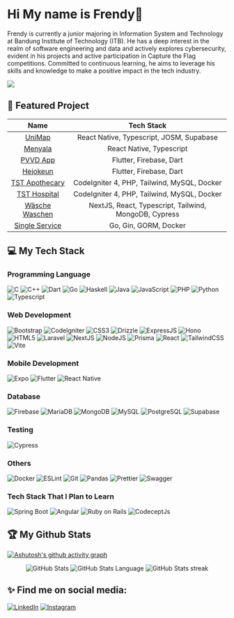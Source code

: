 # Hi My name is Frendy👋

Frendy is currently a junior majoring in Information System and Technology at Bandung Institute of Technology (ITB). He has a deep interest in the realm of software engineering and data and actively explores cybersecurity, evident in his projects and active participation in Capture the Flag competitions. Committed to continuous learning, he aims to leverage his skills and knowledge to make a positive impact in the tech industry.

![](https://komarev.com/ghpvc/?username=frendysanusi&base=1050&color=green&style=flat-square&label=PROFILE+VIEWS)

## 🧾 Featured Project

| Name | Tech Stack |
| :-------------: |:-------------:|
| [UniMap](https://github.com/Project-UniMap/UniMap-mobile) | React Native, Typescript, JOSM, Supabase
| [Menyala](https://github.com/frendysanusi/menyala) | React Native, Typescript
| [PVVD App](https://github.com/frendysanusi/pvvd-app) | Flutter, Firebase, Dart
| [Hejokeun](https://github.com/frendysanusi/hejokeun) | Flutter, Firebase, Dart
| [TST Apothecary](https://github.com/frendysanusi/ci-pharmacy) | CodeIgniter 4, PHP, Tailwind, MySQL, Docker
| [TST Hospital](https://github.com/frendysanusi/ci-hospital) | CodeIgniter 4, PHP, Tailwind, MySQL, Docker
| [Wäsche Waschen](https://github.com/rasyadanfz/Wasche-waschen) | NextJS, React, Typescript, Tailwind, MongoDB, Cypress
| [Single Service](https://github.com/frendysanusi/SingleService-Backend) | Go, Gin, GORM, Docker

## 💻 My Tech Stack

### Programming Language
![C](https://img.shields.io/badge/C-00599C?style=for-the-badge&logo=c&logoColor=white)
![C++](https://img.shields.io/badge/C%2B%2B-00599C?style=for-the-badge&logo=c%2B%2B&logoColor=white)
![Dart](https://img.shields.io/badge/Dart-0175C2?style=for-the-badge&logo=dart&logoColor=white)
![Go](https://img.shields.io/badge/Go-00ADD8?style=for-the-badge&logo=go&logoColor=white)
![Haskell](https://img.shields.io/badge/Haskell-5D4F85?style=for-the-badge&logo=haskell&logoColor=white)
![Java](https://img.shields.io/badge/Java-ED8B00?style=for-the-badge&logo=openjdk&logoColor=white)
![JavaScript](https://img.shields.io/badge/JavaScript-323330?style=for-the-badge&logo=javascript&logoColor=F7DF1E)
![PHP](https://img.shields.io/badge/PHP-777BB4?style=for-the-badge&logo=php&logoColor=white)
![Python](https://img.shields.io/badge/Python-FFD43B?style=for-the-badge&logo=python&logoColor=blue)
![Typescript](https://img.shields.io/badge/TypeScript-007ACC?style=for-the-badge&logo=typescript&logoColor=white)
 
### Web Development
![Bootstrap](https://img.shields.io/badge/Bootstrap-563D7C?style=for-the-badge&logo=bootstrap&logoColor=white)
![CodeIgniter](https://img.shields.io/badge/Codeigniter-EF4223?style=for-the-badge&logo=codeigniter&logoColor=white)
![CSS3](https://img.shields.io/badge/CSS3-1572B6?style=for-the-badge&logo=css3&logoColor=white)
![Drizzle](https://img.shields.io/badge/drizzle-C5F74F?style=for-the-badge&logo=drizzle&logoColor=black)
![ExpressJS](https://img.shields.io/badge/Express%20js-000000?style=for-the-badge&logo=express&logoColor=white)
![Hono](https://img.shields.io/badge/hono-E36002?style=for-the-badge&logo=hono&logoColor=white)
![HTML5](https://img.shields.io/badge/HTML5-E34F26?style=for-the-badge&logo=html5&logoColor=white)
![Laravel](https://img.shields.io/badge/Laravel-FF2D20?style=for-the-badge&logo=laravel&logoColor=white)
![NextJS](https://img.shields.io/badge/next%20js-000000?style=for-the-badge&logo=nextdotjs&logoColor=white)
![NodeJS](https://img.shields.io/badge/Node%20js-339933?style=for-the-badge&logo=nodedotjs&logoColor=white)
![Prisma](https://img.shields.io/badge/Prisma-3982CE?style=for-the-badge&logo=Prisma&logoColor=white)
![React](https://img.shields.io/badge/React-20232A?style=for-the-badge&logo=react&logoColor=61DAFB)
![TailwindCSS](https://img.shields.io/badge/Tailwind_CSS-38B2AC?style=for-the-badge&logo=tailwind-css&logoColor=white)
![Vite](https://img.shields.io/badge/Vite-B73BFE?style=for-the-badge&logo=vite&logoColor=FFD62E)

### Mobile Development
![Expo](https://img.shields.io/badge/Expo-1B1F23?style=for-the-badge&logo=expo&logoColor=white)
![Flutter](https://img.shields.io/badge/Flutter-02569B?style=for-the-badge&logo=flutter&logoColor=white)
![React Native](https://img.shields.io/badge/React_Native-20232A?style=for-the-badge&logo=react&logoColor=61DAFB)

### Database
![Firebase](https://img.shields.io/badge/firebase-ffca28?style=for-the-badge&logo=firebase&logoColor=black)
![MariaDB](https://img.shields.io/badge/MariaDB-003545?style=for-the-badge&logo=mariadb&logoColor=white)
![MongoDB](https://img.shields.io/badge/MongoDB-4EA94B?style=for-the-badge&logo=mongodb&logoColor=white)
![MySQL](https://img.shields.io/badge/MySQL-005C84?style=for-the-badge&logo=mysql&logoColor=white)
![PostgreSQL](https://img.shields.io/badge/PostgreSQL-316192?style=for-the-badge&logo=postgresql&logoColor=white)
![Supabase](https://img.shields.io/badge/Supabase-181818?style=for-the-badge&logo=supabase&logoColor=white)

### Testing
![Cypress](https://img.shields.io/badge/Cypress-17202C?style=for-the-badge&logo=cypress&logoColor=white)

### Others
![Docker](https://img.shields.io/badge/Docker-2CA5E0?style=for-the-badge&logo=docker&logoColor=white)
![ESLint](https://img.shields.io/badge/eslint-3A33D1?style=for-the-badge&logo=eslint&logoColor=white)
![Git](https://img.shields.io/badge/GIT-E44C30?style=for-the-badge&logo=git&logoColor=white)
![Pandas](https://img.shields.io/badge/Pandas-2C2D72?style=for-the-badge&logo=pandas&logoColor=white)
![Prettier](https://img.shields.io/badge/prettier-1A2C34?style=for-the-badge&logo=prettier&logoColor=F7BA3E)
![Swagger](https://img.shields.io/badge/Swagger-85EA2D?style=for-the-badge&logo=Swagger&logoColor=white)

### Tech Stack That I Plan to Learn
![Spring Boot](https://img.shields.io/badge/Spring_Boot-F2F4F9?style=for-the-badge&logo=spring-boot)
![Angular](https://img.shields.io/badge/Angular-DD0031?style=for-the-badge&logo=angular&logoColor=white)
![Ruby on Rails](https://img.shields.io/badge/Ruby_on_Rails-CC0000?style=for-the-badge&logo=ruby-on-rails&logoColor=white)
![CodeceptJs](https://img.shields.io/badge/codecept%20js-F6E05E?style=for-the-badge&logo=codeceptjs&logoColor=000)


## 🏆 My Github Stats
[![Ashutosh's github activity graph](https://github-readme-activity-graph.vercel.app/graph?username=frendysanusi&theme=modern-lilac)](https://github.com/ashutosh00710/github-readme-activity-graph)
<p align = "center">
 <img src="https://github-readme-stats.vercel.app/api?username=frendysanusi&show_icons=true&count_private=true&theme=modern-lilac&include_all_commits=true&custom_title=Frendy's%20Stats" alt="GitHub Stats">
 <img src="https://github-readme-stats.vercel.app/api/top-langs/?username=frendysanusi&langs_count=8&layout=compact&theme=modern-lilac&hide=Jupyter%20Notebook,css,blade,Hack&custom_title=Frendy's%20most%20used%20languages" alt="GitHub Stats Language">
 <img src="https://github-readme-streak-stats.herokuapp.com/?user=frendysanusi&theme=modern-lilac&hide_border=false" alt="GitHub Stats streak">
<p>

## ✨ Find me on social media:
<a href="https://www.linkedin.com/in/frendysanusi/" target="_blank"><img src="https://img.shields.io/badge/LinkedIn-0077B5?style=for-the-badge&logo=linkedin&logoColor=white" alt="LinkedIn"></a>
<a href="https://www.instagram.com/frendysanusi_ " target="_blank"><img src="https://img.shields.io/badge/Instagram-E4405F?style=for-the-badge&logo=instagram&logoColor=white" alt="Instagram"></a>
